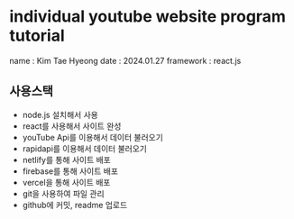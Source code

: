 # individual youtube website program tutorial

name : Kim Tae Hyeong
date : 2024.01.27
framework : react.js

## 사용스택
 - node.js 설치해서 사용
 - react를 사용해서 사이트 완성
 - youTube Api를 이용해서 데이터 불러오기
 - rapidapi를 이용해서 데이터 불러오기
 - netlify를 통해 사이트 배포
 - firebase를 통해 사이트 배포
 - vercel을 통해 사이트 배포
 - git을 사용하여 파일 관리
 - github에 커밋, readme 업로드